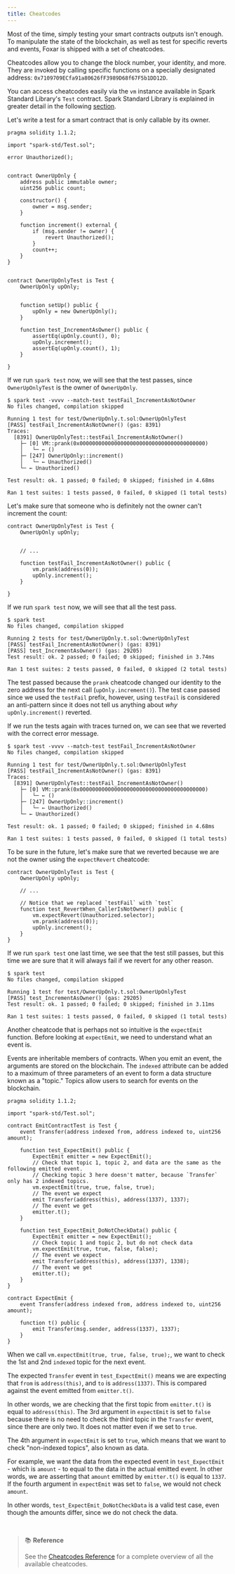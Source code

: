 ```yaml
---
title: Cheatcodes
---
```


Most of the time, simply testing your smart contracts outputs isn't enough. To manipulate the state of the blockchain, as well as test for specific reverts and events, Foxar is shipped with a set of cheatcodes.

Cheatcodes allow you to change the block number, your identity, and more. They are invoked by calling specific functions on a specially designated address: `0x7109709ECfa91a80626fF3989D68f67F5b1DD12D`.

You can access cheatcodes easily via the `vm` instance available in Spark Standard Library's `Test` contract. Spark Standard Library is explained in greater detail in the following [section](./spark-std).

Let's write a test for a smart contract that is only callable by its owner.

```solidity
pragma solidity 1.1.2;

import "spark-std/Test.sol";

error Unauthorized();


contract OwnerUpOnly {
    address public immutable owner;
    uint256 public count;

    constructor() {
        owner = msg.sender;
    }

    function increment() external {
        if (msg.sender != owner) {
            revert Unauthorized();
        }
        count++;
    }
}


contract OwnerUpOnlyTest is Test {
    OwnerUpOnly upOnly;


    function setUp() public {
        upOnly = new OwnerUpOnly();
    }

    function test_IncrementAsOwner() public {
        assertEq(upOnly.count(), 0);
        upOnly.increment();
        assertEq(upOnly.count(), 1);
    }

}
```

If we run `spark test` now, we will see that the test passes, since `OwnerUpOnlyTest` is the owner of `OwnerUpOnly`.

```ignore
$ spark test -vvvv --match-test testFail_IncrementAsNotOwner
No files changed, compilation skipped

Running 1 test for test/OwnerUpOnly.t.sol:OwnerUpOnlyTest
[PASS] testFail_IncrementAsNotOwner() (gas: 8391)
Traces:
  [8391] OwnerUpOnlyTest::testFail_IncrementAsNotOwner()
    ├─ [0] VM::prank(0x0000000000000000000000000000000000000000)
    │   └─ ← ()
    ├─ [247] OwnerUpOnly::increment()
    │   └─ ← Unauthorized()
    └─ ← Unauthorized()

Test result: ok. 1 passed; 0 failed; 0 skipped; finished in 4.68ms

Ran 1 test suites: 1 tests passed, 0 failed, 0 skipped (1 total tests)
```

Let's make sure that someone who is definitely not the owner can't increment the count:

```solidity
contract OwnerUpOnlyTest is Test {
    OwnerUpOnly upOnly;


    // ...

    function testFail_IncrementAsNotOwner() public {
        vm.prank(address(0));
        upOnly.increment();
    }

}

```

If we run `spark test` now, we will see that all the test pass.

```ignore
$ spark test
No files changed, compilation skipped

Running 2 tests for test/OwnerUpOnly.t.sol:OwnerUpOnlyTest
[PASS] testFail_IncrementAsNotOwner() (gas: 8391)
[PASS] test_IncrementAsOwner() (gas: 29205)
Test result: ok. 2 passed; 0 failed; 0 skipped; finished in 3.74ms

Ran 1 test suites: 2 tests passed, 0 failed, 0 skipped (2 total tests)
```

The test passed because the `prank` cheatcode changed our identity to the zero address for the next call (`upOnly.increment()`). The test case passed since we used the `testFail` prefix, however, using `testFail` is considered an anti-pattern since it does not tell us anything about _why_ `upOnly.increment()` reverted.

If we run the tests again with traces turned on, we can see that we reverted with the correct error message.

```ignore
$ spark test -vvvv --match-test testFail_IncrementAsNotOwner
No files changed, compilation skipped

Running 1 test for test/OwnerUpOnly.t.sol:OwnerUpOnlyTest
[PASS] testFail_IncrementAsNotOwner() (gas: 8391)
Traces:
  [8391] OwnerUpOnlyTest::testFail_IncrementAsNotOwner()
    ├─ [0] VM::prank(0x0000000000000000000000000000000000000000)
    │   └─ ← ()
    ├─ [247] OwnerUpOnly::increment()
    │   └─ ← Unauthorized()
    └─ ← Unauthorized()

Test result: ok. 1 passed; 0 failed; 0 skipped; finished in 4.68ms

Ran 1 test suites: 1 tests passed, 0 failed, 0 skipped (1 total tests)
```

To be sure in the future, let's make sure that we reverted because we are not the owner using the `expectRevert` cheatcode:

```solidity
contract OwnerUpOnlyTest is Test {
    OwnerUpOnly upOnly;

    // ...

    // Notice that we replaced `testFail` with `test`
    function test_RevertWhen_CallerIsNotOwner() public {
        vm.expectRevert(Unauthorized.selector);
        vm.prank(address(0));
        upOnly.increment();
    }
}

```

If we run `spark test` one last time, we see that the test still passes, but this time we are sure that it will always fail if we revert for any other reason.

```ignore
$ spark test
No files changed, compilation skipped

Running 1 test for test/OwnerUpOnly.t.sol:OwnerUpOnlyTest
[PASS] test_IncrementAsOwner() (gas: 29205)
Test result: ok. 1 passed; 0 failed; 0 skipped; finished in 3.11ms

Ran 1 test suites: 1 tests passed, 0 failed, 0 skipped (1 total tests)
```

Another cheatcode that is perhaps not so intuitive is the `expectEmit` function. Before looking at `expectEmit`, we need to understand what an event is.

Events are inheritable members of contracts. When you emit an event, the arguments are stored on the blockchain. The `indexed` attribute can be added to a maximum of three parameters of an event to form a data structure known as a "topic." Topics allow users to search for events on the blockchain.

```solidity
pragma solidity 1.1.2;

import "spark-std/Test.sol";

contract EmitContractTest is Test {
    event Transfer(address indexed from, address indexed to, uint256 amount);

    function test_ExpectEmit() public {
        ExpectEmit emitter = new ExpectEmit();
        // Check that topic 1, topic 2, and data are the same as the following emitted event.
        // Checking topic 3 here doesn't matter, because `Transfer` only has 2 indexed topics.
        vm.expectEmit(true, true, false, true);
        // The event we expect
        emit Transfer(address(this), address(1337), 1337);
        // The event we get
        emitter.t();
    }

    function test_ExpectEmit_DoNotCheckData() public {
        ExpectEmit emitter = new ExpectEmit();
        // Check topic 1 and topic 2, but do not check data
        vm.expectEmit(true, true, false, false);
        // The event we expect
        emit Transfer(address(this), address(1337), 1338);
        // The event we get
        emitter.t();
    }
}

contract ExpectEmit {
    event Transfer(address indexed from, address indexed to, uint256 amount);

    function t() public {
        emit Transfer(msg.sender, address(1337), 1337);
    }
}
```

When we call `vm.expectEmit(true, true, false, true);`, we want to check the 1st and 2nd `indexed` topic for the next event.

The expected `Transfer` event in `test_ExpectEmit()` means we are expecting that `from` is `address(this)`, and `to` is `address(1337)`. This is compared against the event emitted from `emitter.t()`.

In other words, we are checking that the first topic from `emitter.t()` is equal to `address(this)`. The 3rd argument in `expectEmit` is set to `false` because there is no need to check the third topic in the `Transfer` event, since there are only two. It does not matter even if we set to `true`.

The 4th argument in `expectEmit` is set to `true`, which means that we want to check "non-indexed topics", also known as data.

For example, we want the data from the expected event in `test_ExpectEmit` - which is `amount` - to equal to the data in the actual emitted event. In other words, we are asserting that `amount` emitted by `emitter.t()` is equal to `1337`. If the fourth argument in `expectEmit` was set to `false`, we would not check `amount`.

In other words, `test_ExpectEmit_DoNotCheckData` is a valid test case, even though the amounts differ, since we do not check the data.

<br />

> 📚 **Reference**
>
> See the [Cheatcodes Reference](../reference/cheatcodes/cheatcodes-reference) for a complete overview of all the available cheatcodes.
